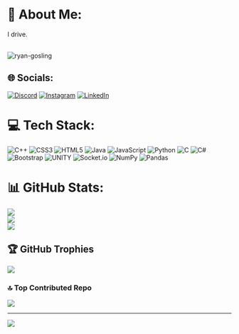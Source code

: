 # 💫 About Me:
I drive.<br><br>

![ryan-gosling](https://github.com/user-attachments/assets/336ea987-0cbf-4308-bebe-91a3e6f6b344)

## 🌐 Socials:
[![Discord](https://img.shields.io/badge/Discord-%237289DA.svg?logo=discord&logoColor=white)](https://discord.gg/xxibpdragon) [![Instagram](https://img.shields.io/badge/Instagram-%23E4405F.svg?logo=Instagram&logoColor=white)](https://instagram.com/hoodboypk) [![LinkedIn](https://img.shields.io/badge/LinkedIn-%230077B5.svg?logo=linkedin&logoColor=white)](https://linkedin.com/in/https://www.linkedin.com/in/pratik-kumar-a61a46271/) 

# 💻 Tech Stack:
![C++](https://img.shields.io/badge/c++-%2300599C.svg?style=for-the-badge&logo=c%2B%2B&logoColor=white) ![CSS3](https://img.shields.io/badge/css3-%231572B6.svg?style=for-the-badge&logo=css3&logoColor=white) ![HTML5](https://img.shields.io/badge/html5-%23E34F26.svg?style=for-the-badge&logo=html5&logoColor=white) ![Java](https://img.shields.io/badge/java-%23ED8B00.svg?style=for-the-badge&logo=java&logoColor=white) ![JavaScript](https://img.shields.io/badge/javascript-%23323330.svg?style=for-the-badge&logo=javascript&logoColor=%23F7DF1E) ![Python](https://img.shields.io/badge/python-3670A0?style=for-the-badge&logo=python&logoColor=ffdd54) ![C](https://img.shields.io/badge/c-%2300599C.svg?style=for-the-badge&logo=c&logoColor=white) ![C#](https://img.shields.io/badge/c%23-%23239120.svg?style=for-the-badge&logo=c-sharp&logoColor=white) ![Bootstrap](https://img.shields.io/badge/bootstrap-%23563D7C.svg?style=for-the-badge&logo=bootstrap&logoColor=white) ![UNITY](https://img.shields.io/badge/Unity-%2320232a.svg?style=for-the-badge&logo=unity&logoColor=white) ![Socket.io](https://img.shields.io/badge/Socket.io-black?style=for-the-badge&logo=socket.io&badgeColor=010101) ![NumPy](https://img.shields.io/badge/numpy-%23013243.svg?style=for-the-badge&logo=numpy&logoColor=white) ![Pandas](https://img.shields.io/badge/pandas-%23150458.svg?style=for-the-badge&logo=pandas&logoColor=white)
# 📊 GitHub Stats:
![](https://github-readme-stats.vercel.app/api?username=hoodboypk&theme=gotham&hide_border=false&include_all_commits=false&count_private=false)<br/>
![](https://github-readme-streak-stats.herokuapp.com/?user=hoodboypk&theme=gotham&hide_border=false)<br/>
![](https://github-readme-stats.vercel.app/api/top-langs/?username=hoodboypk&theme=gotham&hide_border=false&include_all_commits=false&count_private=false&layout=compact)

## 🏆 GitHub Trophies
![](https://github-profile-trophy.vercel.app/?username=hoodboypk&theme=radical&no-frame=true&no-bg=false&margin-w=4)

### 🔝 Top Contributed Repo
![](https://github-contributor-stats.vercel.app/api?username=hoodboypk&limit=5&theme=tokyonight&combine_all_yearly_contributions=true)

---
[![](https://visitcount.itsvg.in/api?id=hoodboypk&icon=7&color=0)](https://visitcount.itsvg.in)

<!-- Proudly created with GPRM ( https://gprm.itsvg.in ) -->

